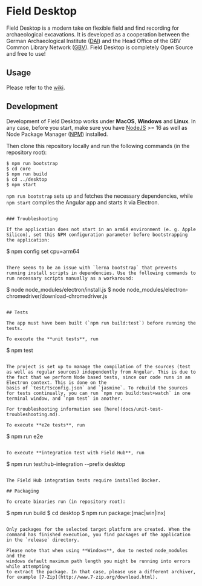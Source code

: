 # Field Desktop

Field Desktop is a modern take on flexible field and find recording for archaeological excavations. It is developed as a cooperation between the German Archaeological Institute ([DAI](https://www.dainst.org)) and the Head Office of the GBV Common Library Network ([GBV](https://en.gbv.de/)). Field Desktop is completely Open Source and free to use!

## Usage

Please refer to the [wiki](https://github.com/dainst/idai-field/wiki).
   
## Development

Development of Field Desktop works under **MacOS**, **Windows** and **Linux**. In any case, before you start, make sure you have [NodeJS](https://nodejs.org/en/) >= 16 as well as Node Package Manager ([NPM](https://www.npmjs.com/)) installed.  

Then clone this repository locally and run the following commands (in the repository root):

```
$ npm run bootstrap
$ cd core
$ npm run build
$ cd ../desktop
$ npm start
```

`npm run bootstrap` sets up and fetches the necessary dependencies, while `npm start` compiles the Angular app and starts it via Electron.
```

### Troubleshooting

If the application does not start in an arm64 environment (e. g. Apple Silicon), set this NPM configuration parameter before bootstrapping the application:
```
$ npm config set cpu=arm64
```

There seems to be an issue with `lerna bootstrap` that prevents running install scripts in dependencies. Use the following commands to run necessary scripts manually as a workaround:

```
$ node node_modules/electron/install.js
$ node node_modules/electron-chromedriver/download-chromedriver.js
```

## Tests

The app must have been built (`npm run build:test`) before running the tests.

To execute the **unit tests**, run 

```
$ npm test   
```

The project is set up to manage the compilation of the sources (test as well as regular sources) independently from Angular. This is due to the fact that we perform Node based tests, since our code runs in an Electron context. This is done on the 
basis of `test/tsconfig.json` and `jasmine`. To rebuild the sources for tests continually, you can run `npm run build:test+watch` in one terminal window, and `npm test` in another.

For troubleshooting information see [here](docs/unit-test-troubleshooting.md).

To execute **e2e tests**, run 

```
$ npm run e2e
```

To execute **integration test with Field Hub**, run

```
$ npm run test:hub-integration --prefix desktop
```

The Field Hub integration tests require installed Docker.

## Packaging

To create binaries run (in repository root):

```
$ npm run build
$ cd desktop
$ npm run package:[mac|win|lnx]
```

Only packages for the selected target platform are created. When the command has finished execution, you find packages of the application in the `release` directory.

Please note that when using **Windows**, due to nested node_modules and the 
windows default maximum path length you might be running into errors while attempting
to extract the package. In that case, please use a different archiver, for example [7-Zip](http://www.7-zip.org/download.html).

